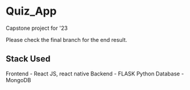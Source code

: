 # Quiz_App
Capstone project for '23


Please check the final branch for the end result.


## Stack Used
Frontend - React JS, react native
Backend - FLASK Python
Database - MongoDB
